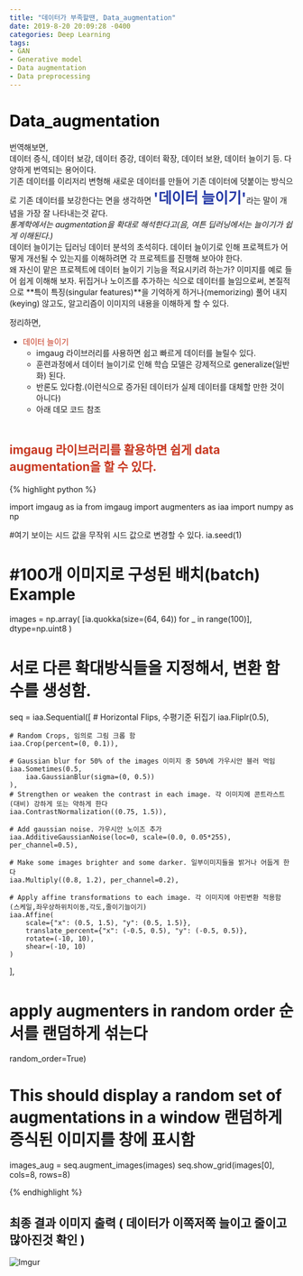 ```yaml
---
title: "데이터가 부족할땐, Data_augmentation"
date: 2019-8-20 20:09:28 -0400
categories: Deep Learning
tags:
- GAN
- Generative model
- Data augmentation
- Data preprocessing
---
```


# <span style="color:black">Data_augmentation</span><br>
번역해보면,<br>
데이터 증식, 데이터 보강, 데이터 증강, 데이터 확장, 데이터 보완, 데이터 늘이기 등. 다양하게 번역되는 용어이다.<br>
기존 데이터를 이리저리 변형해 새로운 데이터를 만들어 기존 데이터에 덧붙이는 방식으로
기존 데이터를 보강한다는 면을 생각하면 <span style="color:#2539A6; font-size: 1.6rem;">**'데이터 늘이기'**</span>라는 말이 개념을 가장 잘 나타내는것 같다.<br>
*통계학에서는 augmentation을 확대로 해석한다고(음, 여튼 딥러닝에서는 늘이기가 쉽게 이해된다.)* <br>
데이터 늘이기는 딥러닝 데이터 분석의 초석히다. 데이터 늘이기로 인해 프로젝트가 어떻게 개선될 수 있는지를 이해하려면 각 프로젝트를 진행해 보아야 한다.<br>
왜 자신이 맡은 프로젝트에 데이터 늘이기 기능을 적요시키려 하는가? 
이미지를 예로 들어 쉽게 이해해 보자. 뒤집거나 노이즈를 추가하는 식으로 데이터를 늘임으로써, 본질적으로 **특이 특징(singular features)**을 기억하게
하거나(memorizing) 풀어 내지(keying) 않고도, 알고리즘이 이미지의 내용을 이해하게 할 수 있다.<br>

정리하면, 
<br>
* <span style="color:#C83821;">데이터 늘이기</span>
  * imgaug 라이브러리를 사용하면 쉽고 빠르게 데이터를 늘릴수 있다.
  * 훈련과정에서 데이터 늘이기로 인해 학습 모델은 강제적으로 generalize(일반화) 된다.
  * 반론도 있다함.(이런식으로 증가된 데이터가 실제 데이터를 대체할 만한 것이 아니다)
  * 아래 데모 코드 참조
<br><br>

## <span style="color:#C83821">imgaug 라이브러리를 활용하면 쉽게 data augmentation을 할 수 있다.</span><br>

{% highlight python %}

import imgaug as ia
from imgaug import augmenters as iaa
import numpy as np

#여기 보이는 시드 값을 무작위 시드 값으로 변경할 수 있다.
ia.seed(1)

# #100개 이미지로 구성된 배치(batch) Example 
images = np.array(
    [ia.quokka(size=(64, 64)) for _ in range(100)],
    dtype=np.uint8
)

# 서로 다른 확대방식들을 지정해서, 변환 함수를 생성함.
seq = iaa.Sequential([
    # Horizontal Flips, 수평기준 뒤집기
    iaa.Fliplr(0.5), 

    # Random Crops, 임의로 그림 크롭 함
    iaa.Crop(percent=(0, 0.1)), 

    # Gaussian blur for 50% of the images 이미지 중 50%에 가우시안 블러 먹임
    iaa.Sometimes(0.5,
        iaa.GaussianBlur(sigma=(0, 0.5))
    ),
    # Strengthen or weaken the contrast in each image. 각 이미지에 콘트라스트(대비) 강하게 또는 약하게 한다
    iaa.ContrastNormalization((0.75, 1.5)),

    # Add gaussian noise. 가우시안 노이즈 추가
    iaa.AdditiveGaussianNoise(loc=0, scale=(0.0, 0.05*255), per_channel=0.5),

    # Make some images brighter and some darker. 일부이미지들을 밝거나 어둡게 한다
    iaa.Multiply((0.8, 1.2), per_channel=0.2),

    # Apply affine transformations to each image. 각 이미지에 아핀변환 적용함 (스케일,좌우상하위치이동,각도,줄이기늘이기)
    iaa.Affine(
        scale={"x": (0.5, 1.5), "y": (0.5, 1.5)},
        translate_percent={"x": (-0.5, 0.5), "y": (-0.5, 0.5)},
        rotate=(-10, 10),
        shear=(-10, 10)
    )
], 
# apply augmenters in random order 순서를 랜덤하게 섞는다
random_order=True) 

# This should display a random set of augmentations in a window 랜덤하게 증식된 이미지를 창에 표시함
images_aug = seq.augment_images(images)
seq.show_grid(images[0], cols=8, rows=8)

{% endhighlight %}

## 최종 결과 이미지 출력 ( 데이터가 이쪽저쪽 늘이고 줄이고 많아진것 확인 )<br>
![Imgur](https://i.imgur.com/Aa2edca.png)
